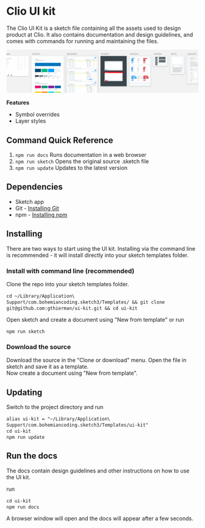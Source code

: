 # Clio UI kit
The Clio UI Kit is a sketch file containing all the assets used to design product at Clio. It also contains documentation and design guidelines, and comes with commands for running and maintaining the files.

<img src="images/ui-kit-banner.png" width="888">

**Features**
* Symbol overrides
* Layer styles

## Command Quick Reference 
1. `npm run docs` Runs documentation in a web browser
2. `npm run sketch` Opens the original source .sketch file
2. `npm run update` Updates to the latest version

## Dependencies
* Sketch app
* Git - [Installing Git](https://www.atlassian.com/git/tutorials/install-git)
* npm - [Installing npm](https://www.npmjs.com/get-npm)

## Installing
There are two ways to start using the UI kit. Installing via the command line is recommended - it will install directly into your sketch templates folder.

### Install with command line (recommended)

Clone the repo into your sketch templates folder.
```
cd ~/Library/Application\ Support/com.bohemiancoding.sketch3/Templates/ && git clone git@github.com:gthierman/ui-kit.git && cd ui-kit
```
Open sketch and create a document using "New from template" or run
```
npm run sketch
```


### Download the source

Download the source in the "Clone or download" menu.
Open the file in sketch and save it as a template.<br>
Now create a document using "New from template".

## Updating
Switch to the project directory and run
```
alias ui-kit = "~/Library/Application\ Support/com.bohemiancoding.sketch3/Templates/ui-kit"
cd ui-kit
npm run update
```

## Run the docs
The docs contain design guidelines and other instructions on how to use the UI kit.

 run
```
cd ui-kit
npm run docs
```
A browser window will open and the docs will appear after a few seconds.

<!-- ## Symbol overrides
<img src="images/symbol-overrides.png" width="808"> -->
